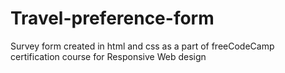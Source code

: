 # Travel-preference-form
Survey form created in html and css as a part of freeCodeCamp certification course for Responsive Web design
